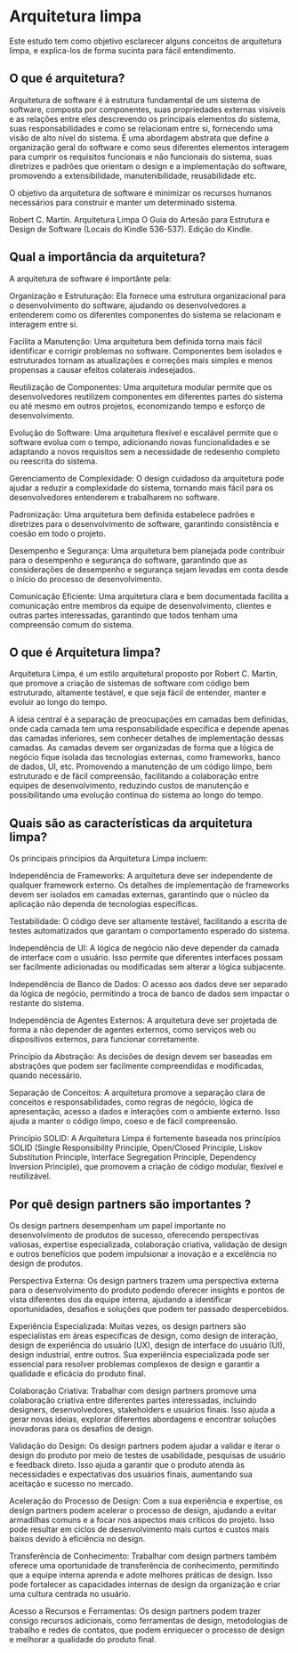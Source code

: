 # Arquitetura limpa

Este estudo tem como objetivo esclarecer alguns conceitos de arquitetura limpa, e explica-los de forma sucinta para fácil entendimento.

## O que é arquitetura?

Arquitetura de software é à estrutura fundamental de um sistema de software, composta por componentes, suas propriedades externas visíveis e as relações entre eles descrevendo os principais elementos do sistema, suas responsabilidades e como se relacionam entre si, fornecendo uma visão de alto nível do sistema. É uma abordagem abstrata que define a organização geral do software e como seus diferentes elementos interagem para cumprir os requisitos funcionais e não funcionais do sistema, suas diretrizes e padrões que orientam o design e a implementação do software, promovendo a extensibilidade, manutenibilidade, reusabilidade etc.

O objetivo da arquitetura de software é minimizar os recursos humanos necessários para construir e manter um determinado sistema.

Robert C. Martin. Arquitetura Limpa O Guia do Artesão para Estrutura e Design de Software (Locais do Kindle 536-537). Edição do Kindle. 

## Qual a importância da arquitetura?

A arquitetura de software é importânte pela:

Organização e Estruturação: Ela fornece uma estrutura organizacional para o desenvolvimento do software, ajudando os desenvolvedores a entenderem como os diferentes componentes do sistema se relacionam e interagem entre si.

Facilita a Manutenção: Uma arquitetura bem definida torna mais fácil identificar e corrigir problemas no software. Componentes bem isolados e estruturados tornam as atualizações e correções mais simples e menos propensas a causar efeitos colaterais indesejados.

Reutilização de Componentes: Uma arquitetura modular permite que os desenvolvedores reutilizem componentes em diferentes partes do sistema ou até mesmo em outros projetos, economizando tempo e esforço de desenvolvimento.

Evolução do Software: Uma arquitetura flexível e escalável permite que o software evolua com o tempo, adicionando novas funcionalidades e se adaptando a novos requisitos sem a necessidade de redesenho completo ou reescrita do sistema.

Gerenciamento de Complexidade: O design cuidadoso da arquitetura pode ajudar a reduzir a complexidade do sistema, tornando mais fácil para os desenvolvedores entenderem e trabalharem no software.

Padronização: Uma arquitetura bem definida estabelece padrões e diretrizes para o desenvolvimento de software, garantindo consistência e coesão em todo o projeto.

Desempenho e Segurança: Uma arquitetura bem planejada pode contribuir para o desempenho e segurança do software, garantindo que as considerações de desempenho e segurança sejam levadas em conta desde o início do processo de desenvolvimento.

Comunicação Eficiente: Uma arquitetura clara e bem documentada facilita a comunicação entre membros da equipe de desenvolvimento, clientes e outras partes interessadas, garantindo que todos tenham uma compreensão comum do sistema.

## O que é Arquitetura limpa?

Arquitetura Limpa, é um estilo arquitetural proposto por Robert C. Martin, que promove a criação de sistemas de software com código bem estruturado, altamente testável, e que seja fácil de entender, manter e evoluir ao longo do tempo.

A ideia central é a separação de preocupações em camadas bem definidas, onde cada camada tem uma responsabilidade específica e depende apenas das camadas inferiores, sem conhecer detalhes de implementação dessas camadas. As camadas devem ser organizadas de forma que a lógica de negócio fique isolada das tecnologias externas, como frameworks, banco de dados, UI, etc. Promovendo a manutenção de um código limpo, bem estruturado e de fácil compreensão, facilitando a colaboração entre equipes de desenvolvimento, reduzindo custos de manutenção e possibilitando uma evolução contínua do sistema ao longo do tempo.

## Quais são as características da arquitetura limpa?

Os principais princípios da Arquitetura Limpa incluem:

Independência de Frameworks: A arquitetura deve ser independente de qualquer framework externo. Os detalhes de implementação de frameworks devem ser isolados em camadas externas, garantindo que o núcleo da aplicação não dependa de tecnologias específicas.

Testabilidade: O código deve ser altamente testável, facilitando a escrita de testes automatizados que garantam o comportamento esperado do sistema.

Independência de UI: A lógica de negócio não deve depender da camada de interface com o usuário. Isso permite que diferentes interfaces possam ser facilmente adicionadas ou modificadas sem alterar a lógica subjacente.

Independência de Banco de Dados: O acesso aos dados deve ser separado da lógica de negócio, permitindo a troca de banco de dados sem impactar o restante do sistema.

Independência de Agentes Externos: A arquitetura deve ser projetada de forma a não depender de agentes externos, como serviços web ou dispositivos externos, para funcionar corretamente.

Princípio da Abstração: As decisões de design devem ser baseadas em abstrações que podem ser facilmente compreendidas e modificadas, quando necessário.

Separação de Conceitos: A arquitetura promove a separação clara de conceitos e responsabilidades, como regras de negócio, lógica de apresentação, acesso a dados e interações com o ambiente externo. Isso ajuda a manter o código limpo, coeso e de fácil compreensão.

Princípio SOLID: A Arquitetura Limpa é fortemente baseada nos princípios SOLID (Single Responsibility Principle, Open/Closed Principle, Liskov Substitution Principle, Interface Segregation Principle, Dependency Inversion Principle), que promovem a criação de código modular, flexível e reutilizável.

## Por quê design partners são importantes ?

Os design partners desempenham um papel importante no desenvolvimento de produtos de sucesso, oferecendo perspectivas valiosas, expertise especializada, colaboração criativa, validação de design e outros benefícios que podem impulsionar a inovação e a excelência no design de produtos.

Perspectiva Externa: Os design partners trazem uma perspectiva externa para o desenvolvimento do produto podendo oferecer insights e pontos de vista diferentes dos da equipe interna, ajudando a identificar oportunidades, desafios e soluções que podem ter passado despercebidos.

Experiência Especializada: Muitas vezes, os design partners são especialistas em áreas específicas de design, como design de interação, design de experiência do usuário (UX), design de interface do usuário (UI), design industrial, entre outros. Sua experiência especializada pode ser essencial para resolver problemas complexos de design e garantir a qualidade e eficácia do produto final.

Colaboração Criativa: Trabalhar com design partners promove uma colaboração criativa entre diferentes partes interessadas, incluindo designers, desenvolvedores, stakeholders e usuários finais. Isso ajuda a gerar novas ideias, explorar diferentes abordagens e encontrar soluções inovadoras para os desafios de design.

Validação do Design: Os design partners podem ajudar a validar e iterar o design do produto por meio de testes de usabilidade, pesquisas de usuário e feedback direto. Isso ajuda a garantir que o produto atenda às necessidades e expectativas dos usuários finais, aumentando sua aceitação e sucesso no mercado.

Aceleração do Processo de Design: Com a sua experiência e expertise, os design partners podem acelerar o processo de design, ajudando a evitar armadilhas comuns e a focar nos aspectos mais críticos do projeto. Isso pode resultar em ciclos de desenvolvimento mais curtos e custos mais baixos devido à eficiência no design.

Transferência de Conhecimento: Trabalhar com design partners também oferece uma oportunidade de transferência de conhecimento, permitindo que a equipe interna aprenda e adote melhores práticas de design. Isso pode fortalecer as capacidades internas de design da organização e criar uma cultura centrada no usuário.

Acesso a Recursos e Ferramentas: Os design partners podem trazer consigo recursos adicionais, como ferramentas de design, metodologias de trabalho e redes de contatos, que podem enriquecer o processo de design e melhorar a qualidade do produto final.